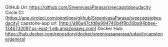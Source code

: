 

GitHub Url: https://github.com/SreenivasaParasa/sreecapstobeudacity
Circle CI: [https://app.circleci.com/pipelines/github/SreenivasaParasa/sreecapstobeudacity]
capstone-app url: [http://a86a47cfd8e994740b4f9b30ba94bbee-1346732097.us-east-1.elb.amazonaws.com]
Docker Hub: https://hub.docker.com/repository/docker/sreenivasaparasa/udacitycapstone/general
